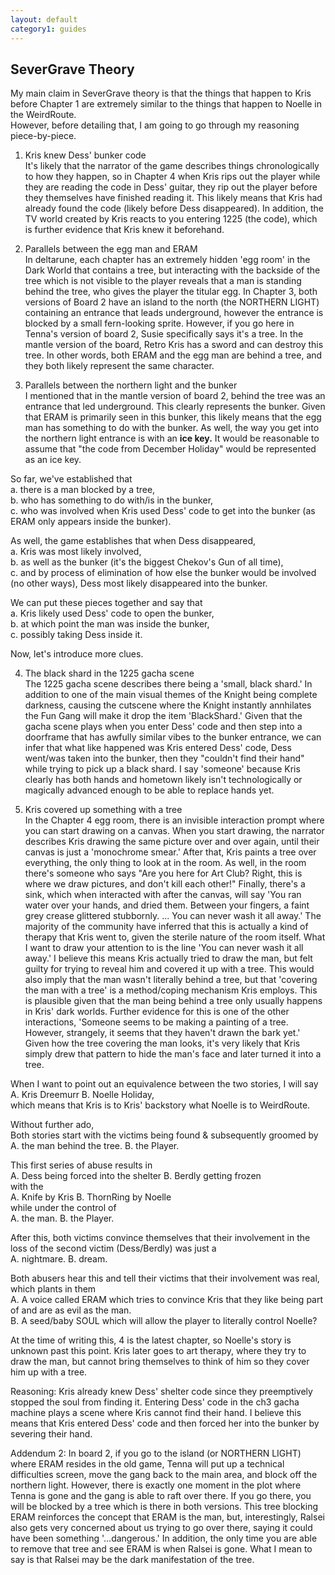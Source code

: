 ```yaml
---
layout: default
category1: guides
---
```

<h2>SeverGrave Theory</h2>
My main claim in SeverGrave theory is that the things that happen to 
Kris before Chapter 1 are extremely similar to the things that happen 
to Noelle in the WeirdRoute.<br/>
However, before detailing that, I am going to go through my reasoning
piece-by-piece.

1. Kris knew Dess' bunker code<br/>
It's likely that the narrator of the game describes things chronologically to how they happen,
so in Chapter 4 when Kris rips out the player while they are reading the code in Dess' guitar,
they rip out the player before they themselves have finished reading it. This likely means that
Kris had already found the code (likely before Dess disappeared). In addition, the TV world
created by Kris reacts to you entering 1225 (the code), which is further evidence that Kris 
knew it beforehand.

2. Parallels between the egg man and ERAM<br/>
In deltarune, each chapter has an extremely hidden 'egg room' in the Dark World that contains a tree, but interacting
with the backside of the tree which is not visible to the player reveals that a man is standing behind
the tree, who gives the player the titular egg. In Chapter 3, both versions of Board 2 have an island to the north (the NORTHERN LIGHT)
containing an entrance that leads underground, however the entrance is blocked by a small fern-looking sprite.
However, if you go here in Tenna's version of board 2, Susie specifically says it's a tree.
In the mantle version of the board, Retro Kris has a sword and can destroy this tree.
In other words, both ERAM and the egg man are behind a tree, and they both likely represent the same character.

3. Parallels between the northern light and the bunker<br/>
I mentioned that in the mantle version of board 2, behind the tree was an entrance that led underground.
This clearly represents the bunker. Given that ERAM is primarily seen in this bunker, this likely means
that the egg man has something to do with the bunker. As well, the way you get into the northern light entrance
is with an <b>ice key.</b> It would be reasonable to assume that "the code from December Holiday" 
would be represented as an ice key.

So far, we've established that<br/>
a. there is a man blocked by a tree,<br/>
b. who has something to do with/is in the bunker,<br/>
c. who was involved when Kris used Dess' code to get into the bunker (as ERAM only appears inside the bunker).

As well, the game establishes that when Dess disappeared,<br/>
a. Kris was most likely involved,<br/>
b. as well as the bunker (it's the biggest Chekov's Gun of all time),<br/>
c. and by process of elimination of how else the bunker would be involved (no other ways), Dess most likely disappeared into the bunker.<br/>

We can put these pieces together and say that<br/>
a. Kris likely used Dess' code to open the bunker,<br/>
b. at which point the man was inside the bunker,<br/>
c. possibly taking Dess inside it.<br/>

Now, let's introduce more clues.

4. The black shard in the 1225 gacha scene<br/>
The 1225 gacha scene describes there being a 'small, black shard.'
In addition to one of the main visual themes of the Knight being complete darkness,
causing the cutscene where the Knight instantly annhilates the Fun Gang will make it
drop the item 'BlackShard.' Given that the gacha scene plays when you enter Dess' code and then
step into a doorframe that has awfully similar vibes to the bunker entrance, we can infer that
what like happened was Kris entered Dess' code, Dess went/was taken into the bunker, then they "couldn't find their hand"
while trying to pick up a black shard. I say 'someone' because Kris clearly has both hands and hometown
likely isn't technologically or magically advanced enough to be able to replace hands yet.

5. Kris covered up something with a tree<br/>
In the Chapter 4 egg room, there is an invisible interaction prompt where you can start drawing on a canvas.
When you start drawing, the narrator describes Kris drawing the same picture over and over again, until their canvas is just a 
'monochrome smear.' After that, Kris paints a tree over everything, the only thing to look at in the room.
As well, in the room there's someone who says "Are you here for Art Club? Right, this is where we draw pictures, and don't kill each other!"
Finally, there's a sink, which when interacted with after the canvas, will say 'You ran water over your hands, and dried them. Between your
fingers, a faint grey crease glittered stubbornly. ... You can never wash it all away.'
The majority of the community have inferred that this is actually a kind of therapy that Kris went to, given the sterile nature
of the room itself.
What I want to draw your attention to is the line 'You can never wash it all away.'
I believe this means Kris actually tried to draw the man, but felt guilty for trying to reveal him and covered it up with a tree.
This would also imply that the man wasn't literally behind a tree, but that 'covering the man with a tree' is
a method/coping mechanism Kris employs. This is plausible given that the man being behind a tree only usually happens in Kris' dark worlds.
Further evidence for this is one of the other interactions, 'Someone seems to be making a painting of a tree. However, strangely,
it seems that they haven't drawn the bark yet.' Given how the tree covering the man looks, it's very likely that Kris simply
drew that pattern to hide the man's face and later turned it into a tree.


When I want to point out an equivalence between the two stories, I will say<br/>
A. Kris Dreemurr						B. Noelle Holiday,<br/>
which means that Kris is to Kris' backstory what Noelle is to WeirdRoute.

Without further ado,<br/>
Both stories start with the victims being found & subsequently groomed by<br/>
A. the man behind the tree.				B. the Player.

This first series of abuse results in<br/>
A. Dess being forced into the shelter 	B. Berdly getting frozen<br/>
with the <br/>
A. Knife by Kris						B. ThornRing by Noelle<br/>
while under the control of<br/>
A. the man.								B. the Player.

After this, both victims convince themselves that their involvement 
in the loss of the second victim (Dess/Berdly) was just a<br/>
A. nightmare.							B. dream.

Both abusers hear this and tell their victims that their involvement 
was real, which plants in them<br/>
A. A voice called ERAM which tries to convince Kris that they like being part of <Weird Route> and are as evil as the man.<br/>
B. A seed/baby SOUL which will allow the player to literally control Noelle?

At the time of writing this, 4 is the latest chapter, so Noelle's story is unknown past this point.
Kris later goes to art therapy, where they try to draw the man, but cannot bring themselves to think of him so they cover him up with a tree.

Reasoning:
Kris already knew Dess' shelter code since they preemptively stopped the soul from finding it.
Entering Dess' code in the ch3 gacha machine plays a scene where Kris cannot find their hand.
I believe this means that Kris entered Dess' code and then forced her into the bunker by severing their hand.

Addendum 2:
In board 2, if you go to the island (or NORTHERN LIGHT) where ERAM resides in the old game, Tenna will put up a technical difficulties screen, move the gang back to the main area, and block off the northern light.
However, there is exactly one moment in the plot where Tenna is gone and the gang is able to raft over there. If you go there, you will be blocked by a tree which is there in both versions.
This tree blocking ERAM reinforces the concept that ERAM is the man, but, interestingly, Ralsei also gets very concerned about us trying to go over there, saying it could have been something '...dangerous.'
In addition, the only time you are able to remove that tree and see ERAM is when Ralsei is gone.
What I mean to say is that Ralsei may be the dark manifestation of the tree.